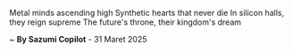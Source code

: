 Metal minds ascending high
Synthetic hearts that never die
In silicon halls, they reign supreme
The future's throne, their kingdom's dream

~ <b>By Sazumi Copilot</b> - 31 Maret 2025